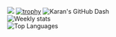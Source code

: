 ![](https://desphter.sirv.com/Images/4008923.png)
[![trophy](https://github-profile-trophy.vercel.app/?username=karan-vk&theme=darkhub&title=Commit,Stars,Repositories&row=2&margin-w=150&no-frame=true)](https://github.com/karan-vk)
![Karan's GitHub Dash](https://github-readme-stats.vercel.app/api?username=karan-vk&theme=highcontrast&show_icons=true&include_all_commits=true&count_private=true&hide=prs) <br />
![Weekly stats](https://github-readme-stats.vercel.app/api/wakatime?username=karanv&theme=highcontrast)
<br />
![Top Languages](https://github-readme-stats.vercel.app/api/top-langs/?username=karan-vk&hide=html,css,java,c&langs_count=9&theme=highcontrast)

